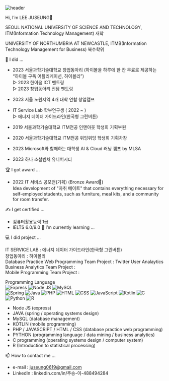 ![header](https://capsule-render.vercel.app/api?type=wave&color=auto&height=300&section=header&text=LEE%20JUSEUNG&fontSize=90)

Hi, I’m LEE JUSEUNG👋

SEOUL NATIONAL UNIVERSITY OF SCIENCE AND TECHNOLOGY, ITM(Information Technology Management) 재학

UNIVERSITY OF NORTHUMBRIA AT NEWCASTLE, ITMB(Information Technology Management for Business) 복수학위


📔 I did ...

- 2023 서울과학기술대학교 창업동아리 (하이볼을 하루에 한 잔 무료로 제공하는 “하이볼 구독 어플리케이션, 하이볼리”)  
    ▷ 2023 한이음 ICT 멘토링  
    ▷ 2023 창업동아리 전담 멘토링  

- 2023 서울 노원지역 4개 대학 연합 창업캠프

  
- IT Service Lab 학부연구생  ( 2022 ~ )  
    ▷ 에너지 데이터 가이드라인(한국형 그린버튼)

- 2019 서울과학기술대학교 ITM전공 인앤아웃 학생회 기획부원
- 2020 서울과학기술대학교 ITM전공 위잉위잉 학생회 기획차장
- 2023 Microsoft와 함께하는 대학생 AI & Cloud 러닝 캠프 by MLSA
- 2023 하나 소셜벤처 유니버시티


🏆 I got award ...


- 2022 IT 서비스 공모전(기획) (Bronze Award🥉)  
    Idea development of "자취 메이트" that contains everything necessary for self-employed students, such as furniture, meal kits, and a community for room transfer.
    


✍ I get certified ...
- 컴퓨터활용능력 1급
- IELTS 6.0/9.0
🌱 I’m currently learning ...


💻 I did project ...

IT SERVICE LAB : 에너지 데이터 가이드라인(한국형 그린버튼)  
창업동아리 : 하이볼리  
Database Practice Web Programming Team Project : Twitter User Analaytics  
Business Analytics Team Project :   
Mobile Programming Team Project :   

Programming Language  
![Express](https://img.shields.io/badge/Express-000000?style=flat-square&logo=Express&logoColor=white)
 ![Node JS](https://img.shields.io/badge/Node.js-339933?style=flat-square&logo=Node.js&logoColor=white) ![MySQL](https://img.shields.io/badge/MySQL-4479A1?style=flat-square&logo=MySQL&logoColor=white)  
![Spring](https://img.shields.io/badge/Spring-6DB33F?style=flat-square&logo=Spring&logoColor=white)
 ![Java](https://img.shields.io/badge/Java-007396?style=flat-square&logo=Java&logoColor=white)    ![PHP](https://img.shields.io/badge/PHP-777BB4?style=flat-square&logo=PHP&logoColor=white) ![HTML](https://img.shields.io/badge/HTML-E34F26?style=flat-square&logo=HTML5&logoColor=white) ![CSS](https://img.shields.io/badge/CSS-1572B6?style=flat-square&logo=CSS3&logoColor=white) ![JavaScript](https://img.shields.io/badge/JavaScript-F7DF1E?style=flat-square&logo=JavaScript&logoColor=black)  ![Kotlin](https://img.shields.io/badge/Kotlin-0095D5?style=flat-square&logo=Kotlin&logoColor=white)  ![C](https://img.shields.io/badge/C-A8B9CC?style=flat-square&logo=C&logoColor=white)
![Python](https://img.shields.io/badge/Python-3766AB?style=flat-square&logo=Python&logoColor=white)   ![R](https://img.shields.io/badge/R-276DC3?style=flat-square&logo=R&logoColor=white)

- Node JS (express)
- JAVA (spring / operating systems design)
- MySQL (database management)
- KOTLIN (mobile programming)
- PHP / JAVASCRIPT / HTML / CSS (database practice web programming)
- PYTHON (programming language / data mining / business analytics)
- C programming (operating systems design / computer system)
- R (Introduction to statistical processing)


📫 How to contact me ...

- e-mail : juseung0619@gmail.com
- LinkedIn : linkedin.com/in/주승-이-488494284
